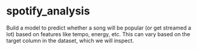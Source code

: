 # spotify_analysis
Build a model to predict whether a song will be popular (or get streamed a lot) based on features like tempo, energy, etc. This can vary based on the target column in the dataset, which we will inspect.
